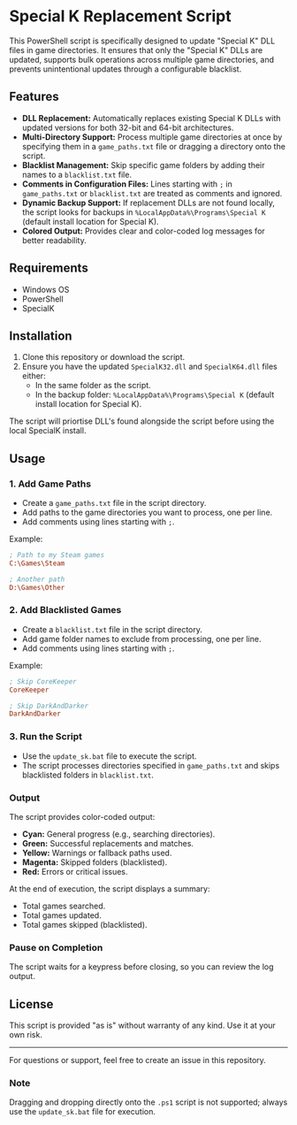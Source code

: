 # Special K Replacement Script

This PowerShell script is specifically designed to update "Special K" DLL files in game directories. It ensures that only the "Special K" DLLs are updated, supports bulk operations across multiple game directories, and prevents unintentional updates through a configurable blacklist.

## Features

- **DLL Replacement:** Automatically replaces existing Special K DLLs with updated versions for both 32-bit and 64-bit architectures.
- **Multi-Directory Support:** Process multiple game directories at once by specifying them in a `game_paths.txt` file or dragging a directory onto the script.
- **Blacklist Management:** Skip specific game folders by adding their names to a `blacklist.txt` file.
- **Comments in Configuration Files:** Lines starting with `;` in `game_paths.txt` or `blacklist.txt` are treated as comments and ignored.
- **Dynamic Backup Support:** If replacement DLLs are not found locally, the script looks for backups in `%LocalAppData%\Programs\Special K` (default install location for Special K).
- **Colored Output:** Provides clear and color-coded log messages for better readability.

## Requirements

- Windows OS
- PowerShell
- SpecialK

## Installation

1. Clone this repository or download the script.
2. Ensure you have the updated `SpecialK32.dll` and `SpecialK64.dll` files either:
   - In the same folder as the script.
   - In the backup folder: `%LocalAppData%\Programs\Special K` (default install location for Special K).

The script will priortise DLL's found alongside the script before using the local SpecialK install.

## Usage

### 1. Add Game Paths

- Create a `game_paths.txt` file in the script directory.
- Add paths to the game directories you want to process, one per line.
- Add comments using lines starting with `;`.

Example:

```ini
; Path to my Steam games
C:\Games\Steam

; Another path
D:\Games\Other
```

### 2. Add Blacklisted Games

- Create a `blacklist.txt` file in the script directory.
- Add game folder names to exclude from processing, one per line.
- Add comments using lines starting with `;`.

Example:

```ini
; Skip CoreKeeper
CoreKeeper

; Skip DarkAndDarker
DarkAndDarker
```

### 3. Run the Script

- Use the `update_sk.bat` file to execute the script.
- The script processes directories specified in `game_paths.txt` and skips blacklisted folders in `blacklist.txt`.

### Output

The script provides color-coded output:

- **Cyan:** General progress (e.g., searching directories).
- **Green:** Successful replacements and matches.
- **Yellow:** Warnings or fallback paths used.
- **Magenta:** Skipped folders (blacklisted).
- **Red:** Errors or critical issues.

At the end of execution, the script displays a summary:

- Total games searched.
- Total games updated.
- Total games skipped (blacklisted).

### Pause on Completion

The script waits for a keypress before closing, so you can review the log output.

## License

This script is provided "as is" without warranty of any kind. Use it at your own risk.

---

For questions or support, feel free to create an issue in this repository.

### Note

Dragging and dropping directly onto the `.ps1` script is not supported; always use the `update_sk.bat` file for execution.
